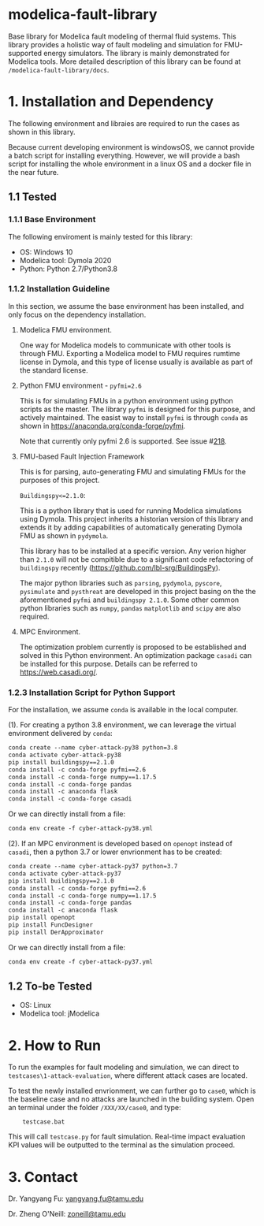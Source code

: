 # modelica-fault-library
Base library for Modelica fault modeling of thermal fluid systems. 
This library provides a holistic way of fault modeling and simulation for FMU-supported energy simulators.
The library is mainly demonstrated for Modelica tools.
More detailed description of this library can be found at `/modelica-fault-library/docs`.

# 1. Installation and Dependency
The following environment and libraies are required to run the cases as shown in this library.

Because current developing environment is windowsOS, we cannot provide a batch script for installing everything.
However, we will provide a bash script for installing the whole environment in a linux OS and a docker file in the near future.

## 1.1 Tested 
### 1.1.1 Base Environment
The following enviroment is mainly tested for this library:
- OS: Windows 10
- Modelica tool: Dymola 2020
- Python: Python 2.7/Python3.8

### 1.1.2 Installation Guideline
In this section, we assume the base environment has been installed, and only focus on the dependency installation.

1. Modelica FMU environment.

    One way for Modelica models to communicate with other tools is through FMU. Exporting a Modelica model to FMU requires rumtime license in Dymola, and this type of license usually is available as part of the standard license.

2. Python FMU environment - `pyfmi=2.6`

    This is for simulating FMUs in a python environment using python scripts as the master. 
    The library `pyfmi` is designed for this purpose, and actively maintained.
    The easist way to install `pyfmi` is through `conda` as shown in https://anaconda.org/conda-forge/pyfmi. 

    Note that currently only pyfmi 2.6 is supported. See issue #[218](https://github.com/YangyangFu/modelica-fault-library/issues/218).
    
3. FMU-based Fault Injection Framework
   
   This is for parsing, auto-generating FMU and simulating FMUs for the purposes of this project.

   `Buildingspy<=2.1.0`:        
   
   This is a python library that is used for running Modelica simulations using Dymola. 
   This project inherits a historian version of this library and extends it by adding capabilities of automatically generating Dymola FMU as shown in `pydymola`.

   This library has to be installed at a specific version.
   Any verion higher than `2.1.0` will not be compitible due to a significant code refactoring of `buildingspy` recently (https://github.com/lbl-srg/BuildingsPy).

   The major python libraries such as `parsing`, `pydymola`, `pyscore`, `pysimulate` and `pysthreat` are developed in this project basing on the the aforementioned `pyfmi` and `buildingspy 2.1.0`. Some other common python libraries such as `numpy`, `pandas` `matplotlib` and `scipy` are also required.

4. MPC Environment.
   
   The optimization problem currently is proposed to be established and solved in this Python environment.
   An optimization package `casadi` can be installed for this purpose. 
   Details can be referred to https://web.casadi.org/.

### 1.2.3 Installation Script for Python Support
For the installation, we assume `conda` is available in the local computer.

(1). For creating a python 3.8 environment, we can leverage the virtual environment delivered by `conda`:

```txt
conda create --name cyber-attack-py38 python=3.8
conda activate cyber-attack-py38
pip install buildingspy==2.1.0
conda install -c conda-forge pyfmi==2.6
conda install -c conda-forge numpy==1.17.5
conda install -c conda-forge pandas
conda install -c anaconda flask
conda install -c conda-forge casadi
```

Or we can directly install from a file:

```txt
conda env create -f cyber-attack-py38.yml
```

(2). If an MPC environment is developed based on `openopt` instead of `casadi`, then a python 3.7 or lower envrionment has to be created:

```txt
conda create --name cyber-attack-py37 python=3.7
conda activate cyber-attack-py37
pip install buildingspy==2.1.0
conda install -c conda-forge pyfmi==2.6
conda install -c conda-forge numpy==1.17.5
conda install -c conda-forge pandas
conda install -c anaconda flask
pip install openopt
pip install FuncDesigner
pip install DerApproximator
```
Or we can directly install from a file:

```txt
conda env create -f cyber-attack-py37.yml
```

## 1.2 To-be Tested 
- OS: Linux
- Modelica tool: jModelica

# 2. How to Run
To run the examples for fault modeling and simulation, we can direct to `testcases\1-attack-evaluation`, where different attack cases are located.

To test the newly installed envrionment, we can further go to `case0`, which is the baseline case and no attacks are launched in the building system. 
Open an terminal under the folder `/XXX/XX/case0`, and type:

        testcase.bat

This will call `testcase.py` for fault simulation. 
Real-time impact evaluation KPI values will be outputted to the terminal as the simulation proceed.


# 3. Contact

Dr. Yangyang Fu: yangyang.fu@tamu.edu

Dr. Zheng O'Neill: zoneill@tamu.edu

